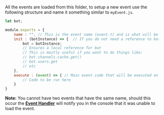 All the events are loaded from this folder, to setup a new event use the following structure and name it something similar to `myEvent.js`.

```js
let bot;

module.exports = {
	name : "", // This is the event name (event.t) and is what will be used in the eventHandler
	init : (botInstance) => {  // If you do not need a reference to bot, simply remove this function
		bot = botInstance;
		// Ensures a local reference for bot
		// This is mostly useful if you want to do things like:
		// bot.channels.cache.get()
		// bot.users.get
		// etc
	},
	execute : (event) => { // Main event code that will be executed on call
		// Code to be run here
	}
}
```

**Note:** You cannot have two events that have the same name, should this occur the [**Event Handler**](https://github.com/cheesenibbles123/js-bot/blob/master/eventHandler.js) will notify you in the console that it was unable to load the event.
